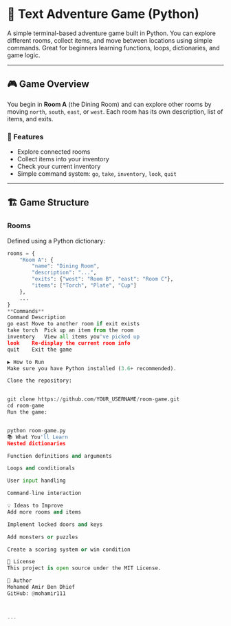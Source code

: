 # 🧭 Text Adventure Game (Python)

A simple terminal-based adventure game built in Python. You can explore different rooms, collect items, and move between locations using simple commands. Great for beginners learning functions, loops, dictionaries, and game logic.

---

## 🎮 Game Overview

You begin in **Room A** (the Dining Room) and can explore other rooms by moving `north`, `south`, `east`, or `west`. Each room has its own description, list of items, and exits.

### 🔑 Features

- Explore connected rooms
- Collect items into your inventory
- Check your current inventory
- Simple command system: `go`, `take`, `inventory`, `look`, `quit`

---

## 🏗️ Game Structure

### Rooms
Defined using a Python dictionary:

```python
rooms = {
    "Room A": {
        "name": "Dining Room",
        "description": "...",
        "exits": {"west": "Room B", "east": "Room C"},
        "items": ["Torch", "Plate", "Cup"]
    },
    ...
}
**Commands**
Command	Description
go east	Move to another room if exit exists
take torch	Pick up an item from the room
inventory	View all items you've picked up
look	Re-display the current room info
quit	Exit the game

▶️ How to Run
Make sure you have Python installed (3.6+ recommended).

Clone the repository:


git clone https://github.com/YOUR_USERNAME/room-game.git
cd room-game
Run the game:


python room-game.py
📚 What You'll Learn
Nested dictionaries

Function definitions and arguments

Loops and conditionals

User input handling

Command-line interaction

💡 Ideas to Improve
Add more rooms and items

Implement locked doors and keys

Add monsters or puzzles

Create a scoring system or win condition

📄 License
This project is open source under the MIT License.

👤 Author
Mohamed Amir Ben Dhief
GitHub: @mohamir111



---



